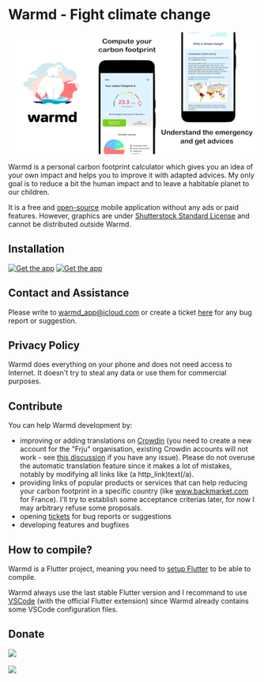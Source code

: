 # Warmd - Fight climate change

![Banner](/raw_graphics/banner_full.png)

Warmd is a personal carbon footprint calculator which gives you an idea of your own impact and helps you to improve it with adapted advices. My only goal is to reduce a bit the human impact and to leave a habitable planet to our children.

It is a free and [open-source](LICENSE_CODE.txt) mobile application without any ads or paid features. However, graphics are under [Shutterstock Standard License](LICENSE_SVG.txt) and cannot be distributed outside Warmd.

## Installation
[<img src="https://itsallwidgets.com/images/google.png"
     alt="Get the app"
     height="70">](https://play.google.com/store/apps/details?id=net.frju.verdure)
[<img src="https://itsallwidgets.com/images/apple.png"
     alt="Get the app"
     height="70">](https://apps.apple.com/app/id1487848837)

## Contact and Assistance
Please write to [warmd_app@icloud.com](mailto:warmd_app@icloud.com) or create a ticket [here](https://github.com/FredJul/Warmd/issues/new) for any bug report or suggestion.

## Privacy Policy
Warmd does everything on your phone and does not need access to Internet. It doesn't try to steal any data or use them for commercial purposes.

## Contribute
You can help Warmd development by:
- improving or adding translations on [Crowdin](https://frju.crowdin.com/warmd) (you need to create a new account for the "Frju" organisation, existing Crowdin accounts will not work - see [this discussion](https://github.com/FredJul/Warmd/issues/37#issuecomment-784992109) if you have any issue). Please do not overuse the automatic translation feature since it makes a lot of mistakes, notably by modifying all links like (a http_link)text(/a).
- providing links of popular products or services that can help reducing your carbon footprint in a specific country (like www.backmarket.com for France). I'll try to establish some acceptance criterias later, for now I may arbitrary refuse some proposals.
- opening [tickets](https://github.com/FredJul/Warmd/issues/new) for bug reports or suggestions
- developing features and bugfixes

## How to compile?
Warmd is a Flutter project, meaning you need to [setup Flutter](https://flutter.dev/docs/get-started/install) to be able to compile.

Warmd always use the last stable Flutter version and I recommand to use [VSCode](https://code.visualstudio.com/) (with the official Flutter extension) since Warmd already contains some VSCode configuration files.

## Donate
<a href="https://www.buymeacoffee.com/frju" target="_blank"><img src="https://cdn.buymeacoffee.com/buttons/default-blue.png" width="174"></a>

<a href="https://www.paypal.me/fredericjulian" target="_blank"><img src="https://raw.githubusercontent.com/aha999/DonateButtons/master/Paypal.png" width="174"></a>
